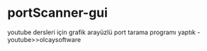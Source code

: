# portScanner-gui
youtube dersleri için grafik arayüzlü port tarama programı yaptık - youtube>>olcaysoftware
